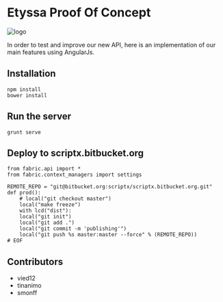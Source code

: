 # Etyssa Proof Of Concept

![logo](https://bytebucket.org/scriptx/nextysse/raw/b2288d2cca4105d11441157c2f6cc5e0ba4e562f/app/images/logo.png "logo")

In order to test and improve our new API, here is an implementation of our main features using AngularJs.


## Installation

    npm install 
    bower install

## Run the server

    grunt serve

## Deploy to scriptx.bitbucket.org

    from fabric.api import *
	from fabric.context_managers import settings

    REMOTE_REPO = "git@bitbucket.org:scriptx/scriptx.bitbucket.org.git"
	def prod():
        # local("git checkout master")
	    local("make freeze")
		with lcd("dist"):
		local("git init")
		local("git add .")
		local("git commit -m 'publishing'")
		local("git push %s master:master --force" % (REMOTE_REPO))
    # EOF

## Contributors
* vied12
* tinanimo
* smonff
